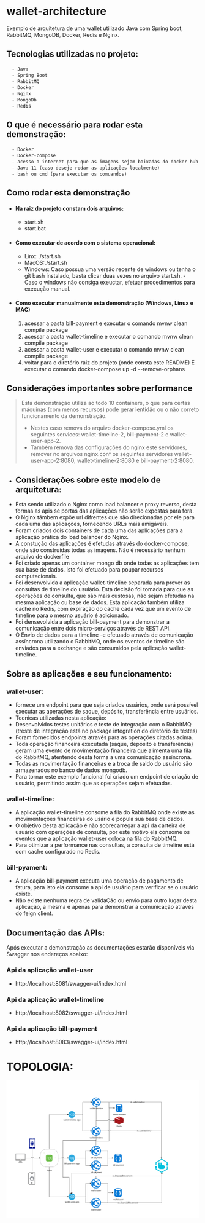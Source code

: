 # wallet-architecture

Exemplo de arquitetura de uma wallet utilizado Java com Spring boot, RabbitMQ, MongoDB, Docker, Redis e Nginx.

## Tecnologias utilizadas no projeto:
      - Java
      - Spring Boot
      - RabbitMQ
      - Docker
      - Nginx
      - MongoDb
      - Redis

 ## O que é necessário para rodar esta demonstração:
      - Docker
      - Docker-compose
      - acesso a internet para que as imagens sejam baixadas do docker hub
      - Java 11 (caso deseje rodar as aplicações localmente)
      - bash ou cmd (para executar os comuandos)
      
## Como rodar esta demonstração
   - #### Na raiz do projeto constam dois arquivos:
        - start.sh
        - start.bat
   - #### Como executar de acordo com o sistema operacional:
       - Linx: ./start.sh
       - MacOS:./start.sh
       - Windows: Caso possua uma versão recente de windows ou tenha o git bash instalado, basta clicar duas vezes no arquivo start.sh.
              -  Caso o windows não consiga exeuctar, efetuar procedimentos para execução manual.
 
   - #### Como executar manualmente esta demonstração (Windows, Linux e MAC)
       1. acessar a pasta bill-payment e executar o comando mvnw clean compile package
       2. acessar a pasta wallet-timeline e executar o comando mvnw clean compile package
       3. acessar a pasta wallet-user e executar o comando mvnw clean compile package
       4. voltar para o diretório raiz do projeto (onde consta este README) E executar o comando docker-compose up -d --remove-orphans

## Considerações importantes sobre performance
 > Esta demonstração utiliza ao todo 10 containers, o que para certas máquinas (com menos recursos) pode gerar lentidão ou o não correto funcionamento da demonstração.
 > * Nestes caso remova do arquivo docker-compose.yml os seguintes services:  wallet-timeline-2, bill-payment-2 e wallet-user-app-2.
 > * Também remova das configurações do nginx este servidores, remover no arquivos nginx.conf os seguintes servidores  wallet-user-app-2:8080,  wallet-timeline-2:8080 e bill-payment-2:8080.
 > 
  -  ## Considerações sobre este modelo de arquitetura:
- Esta sendo utilizado o Nginx como load balancer e proxy reverso, desta formas as apis se portas das aplicações não serão expostas para fora.
- O Nginx támbem expõe url difrentes que são direcionadas por ele para cada uma das aplicações, fornecendo URLs mais amigáveis.
- Foram criados dois containers de cada uma das aplicações para a aplicação prática do load balancer do Nginx.
- A constução das aplicações é efetudas através do docker-compose, onde são construídas todas as imagens. Não é necessário nenhum arquivo de dockerfile
- Foi criado apenas um container mongo db onde todas as aplicações tem sua base de dados. Isto foi efetuado para poupar recursos computacionais.
- Foi desenvolvida a aplicação wallet-timeline separada para prover as consultas de timeline do usuiário. Esta decisão foi tomada para que as operações de consulta, que são mais custosas, não sejam efetudas na mesma aplicação ou base de dados. Esta aplicação também utiliza cache no Redis, com expiração do cache cada vez que um evento de timeline para o mesmo usuário é adicionado.
- Foi densevolvida a aplicação bill-payment para demonstrar a comunicação entre dois micro-serviços através de REST API.
- O Envio de dados para a timeline -e efetuado através de comunicação assíncrona utilizando o RabbitMQ, onde os eventos de timeline são enviados para a exchange e são consumidos pela aplicação wallet-timeline.

## Sobre as aplicações e seu funcionamento:

### wallet-user:
- fornece um endpoint para que seja criados usuários, onde será possível executar as aperações de saque, depósito, transferência entre usuários.
- Tecnicas utilizadas nesta aplicação:
- Desenvolvidos testes unitários e teste de integração com o RabbitMQ (treste de integração está no package integration do diretório de testes)
- Foram fornecidos endpoints através para as operações citadas acima.
- Toda operação financeira executada (saque, depósito e transferência) geram uma evento de movimentação financeira que alimenta uma fila do RabbitMQ, atentendo desta forma a uma comunicação  assíncrona.
- Todas as movimentação financeiras e a troca de saldo do usuário são armazenados no banco de dados mongodb.
- Para tornar este exemplo funcional foi criado um endpoint de criação de usuário, permitindo assim que as operações sejam efetuadas.
  
### wallet-timeline:
- A aplicação wallet-timeline consome a fila do RabbitMQ onde existe as movimentações financeiras do usário e popula sua base de dados.
- O objetivo desta aplicação é não sobrecarregar a api da carteira de usuário com operações de consulta, por este motivo ela consome os eventos que a aplicação wallet-user coloca na fila do RabbitMQ.
- Para otimizar a performance nas consultas, a consulta de timeline está com cache configurado no Redis.
  
 
### bill-pyament:
- A aplicação bill-payment executa uma operação de pagamento de fatura, para isto ela consome a api de usuário para verificar se o usuário existe.
- Não existe nenhuma regra de validaÇão ou envio para outro lugar desta aplicação, a mesma é apenas para demonstrar a comunicação através do feign client.
## Documentação das APIs:

Após executar a demonstração as documentações estarão disponíveis via Swagger nos endereços abaixo:
### Api da aplicação wallet-user
* http://localhost:8081/swagger-ui/index.html

### Api da aplicação wallet-timeline
* http://localhost:8082/swagger-ui/index.html

### Api da aplicação bill-payment
* http://localhost:8083/swagger-ui/index.html
# TOPOLOGIA:
![Topologia](https://github.com/edercnj/wallet-architecture/blob/master/topologia-wallet.svg)
